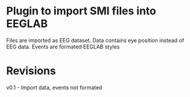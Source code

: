 # Plugin to import SMI files into EEGLAB

Files are imported as EEG dataset.
Data contains eye position instead of EEG data.
Events are formated EEGLAB styles

# Revisions

v0.1 - Import data, events not formated
